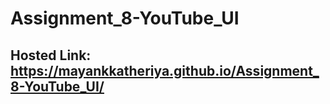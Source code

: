 # Assignment_8-YouTube_UI
## Hosted Link: https://mayankkatheriya.github.io/Assignment_8-YouTube_UI/
